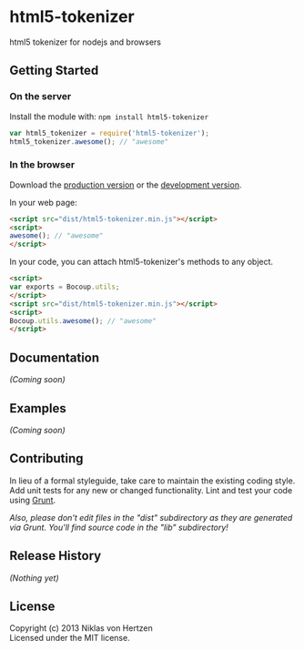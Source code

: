 # html5-tokenizer

html5 tokenizer for nodejs and browsers

## Getting Started
### On the server
Install the module with: `npm install html5-tokenizer`

```javascript
var html5_tokenizer = require('html5-tokenizer');
html5_tokenizer.awesome(); // "awesome"
```

### In the browser
Download the [production version][min] or the [development version][max].

[min]: https://raw.github.com/niklasvh/html5-tokenizer/master/dist/html5-tokenizer.min.js
[max]: https://raw.github.com/niklasvh/html5-tokenizer/master/dist/html5-tokenizer.js

In your web page:

```html
<script src="dist/html5-tokenizer.min.js"></script>
<script>
awesome(); // "awesome"
</script>
```

In your code, you can attach html5-tokenizer's methods to any object.

```html
<script>
var exports = Bocoup.utils;
</script>
<script src="dist/html5-tokenizer.min.js"></script>
<script>
Bocoup.utils.awesome(); // "awesome"
</script>
```

## Documentation
_(Coming soon)_

## Examples
_(Coming soon)_

## Contributing
In lieu of a formal styleguide, take care to maintain the existing coding style. Add unit tests for any new or changed functionality. Lint and test your code using [Grunt](http://gruntjs.com/).

_Also, please don't edit files in the "dist" subdirectory as they are generated via Grunt. You'll find source code in the "lib" subdirectory!_

## Release History
_(Nothing yet)_

## License
Copyright (c) 2013 Niklas von Hertzen  
Licensed under the MIT license.
